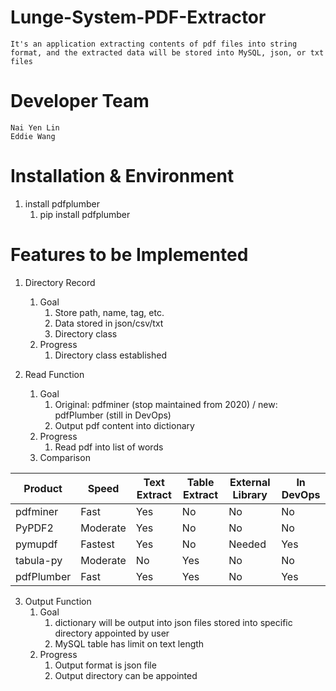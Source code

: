 # Lunge-System-PDF-Extractor 
    It's an application extracting contents of pdf files into string format, and the extracted data will be stored into MySQL, json, or txt files
# Developer Team
    Nai Yen Lin
    Eddie Wang
# Installation & Environment
1. install pdfplumber
    1. pip install pdfplumber


# Features to be Implemented
1. Directory Record
    1. Goal 
        1. Store path, name, tag, etc.
        2. Data stored in json/csv/txt
        3. Directory class
    2. Progress
        1. Directory class established

2. Read Function
    1. Goal
        1. Original: pdfminer (stop maintained from 2020) / new: pdfPlumber (still in DevOps)
        2. Output pdf content into dictionary
    2. Progress
        1. Read pdf into list of words
    3. Comparison

| Product      | Speed       | Text Extract | Table Extract | External Library | In DevOps |
| -----------  | ----------- | ------------ | ------------- | ---------------- | --------- |         
| pdfminer     | Fast        | Yes          | No            | No               | No        |
| PyPDF2       | Moderate    | Yes          | No            | No               | No        |
| pymupdf      | Fastest     | Yes          | No            | Needed           | Yes       |
| tabula-py    | Moderate    | No           | Yes           | No               | No        |
| pdfPlumber   | Fast        | Yes          | Yes           | No               | Yes       |     

3. Output Function
    1. Goal
        1. dictionary will be output into json files stored into specific directory appointed by user
        2. MySQL table has limit on text length
    2. Progress
        1. Output format is json file
        2. Output directory can be appointed 
